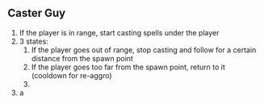 ## Caster Guy
1. If the player is in range, start casting spells under the player
2. 3 states:
	1. If the player goes out of range, stop casting and follow for a certain distance from the spawn point
	2. If the player goes too far from the spawn point, return to it (cooldown for re-aggro)
	3. 
3. a